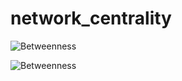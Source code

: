 # network_centrality

![Betweenness](https://upload.wikimedia.org/wikipedia/commons/6/60/Graph_betweenness.svg)


![Betweenness](https://media.springernature.com/lw785/springer-static/image/prt%3A978-1-4419-9863-7%2F5/MediaObjects/978-1-4419-9863-7_5_Part_Fig1-874_HTML.gif)


